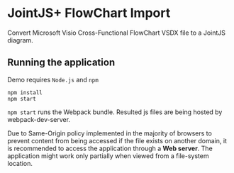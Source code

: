 # JointJS+ FlowChart Import

Convert Microsoft Visio Cross-Functional FlowChart VSDX file to a JointJS diagram.

## Running the application

Demo requires `Node.js` and `npm`

```
npm install
npm start
```

`npm start` runs the Webpack bundle. Resulted js files are being hosted by webpack-dev-server.

Due to Same-Origin policy implemented in the majority of browsers to prevent content from being accessed if the file exists on another domain, it is recommended to access the application through a **Web server**. The application might work only partially when viewed from a file-system location.

